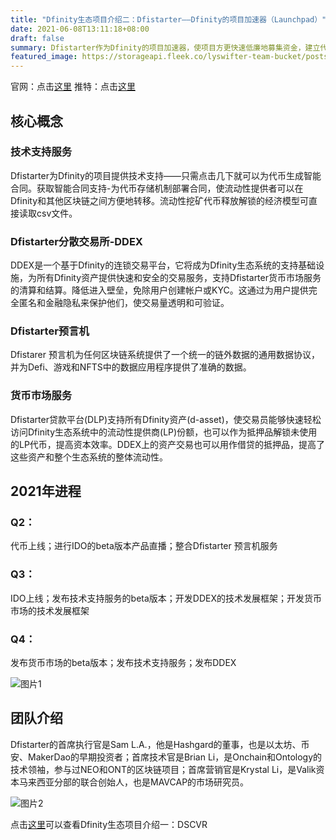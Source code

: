 ```yaml
---
title: "Dfinity生态项目介绍二：Dfistarter——Dfinity的项目加速器（Launchpad）"
date: 2021-06-08T13:11:18+08:00
draft: false
summary: Dfistarter作为Dfinity的项目加速器，使项目方更快速低廉地募集资金，建立代币池和提供拍卖支持。
featured_image: https://storageapi.fleek.co/lyswifter-team-bucket/posts/dfistarter/Dfistarter.png
---
```



官网：点击[这里](https://dfistarter.io)
推特：点击[这里](https://twitter.com/DfiStarterPad)


## 核心概念

### 技术支持服务
Dfistarter为Dfinity的项目提供技术支持——只需点击几下就可以为代币生成智能合同。获取智能合同支持-为代币存储机制部署合同，使流动性提供者可以在Dfinity和其他区块链之间方便地转移。流动性挖矿代币释放解锁的经济模型可直接读取csv文件。

### Dfistarter分散交易所-DDEX
DDEX是一个基于Dfinity的连锁交易平台，它将成为Dfinity生态系统的支持基础设施，为所有Dfinity资产提供快速和安全的交易服务，支持Dfistarter货币市场服务的清算和结算。降低进入壁垒，免除用户创建帐户或KYC。这通过为用户提供完全匿名和金融隐私来保护他们，使交易量透明和可验证。

### Dfistarter预言机
Dfistarer 预言机为任何区块链系统提供了一个统一的链外数据的通用数据协议，并为Defi、游戏和NFTS中的数据应用程序提供了准确的数据。

### 货币市场服务
Dfistarter贷款平台(DLP)支持所有Dfinity资产(d-asset)，使交易员能够快速轻松访问Dfinity生态系统中的流动性提供商(LP)份额，也可以作为抵押品解锁未使用的LP代币，提高资本效率。DDEX上的资产交易也可以用作借贷的抵押品，提高了这些资产和整个生态系统的整体流动性。


## 2021年进程

### Q2：
代币上线；进行IDO的beta版本产品直播；整合Dfistarter 预言机服务

### Q3：
IDO上线；发布技术支持服务的beta版本；开发DDEX的技术发展框架；开发货币市场的技术发展框架

### Q4：
发布货币市场的beta版本；发布技术支持服务；发布DDEX

![](https://storageapi.fleek.co/lyswifter-team-bucket/posts/dfistarter/图片1.png "图片1")


## 团队介绍

Dfistarter的首席执行官是Sam L.A.，他是Hashgard的董事，也是以太坊、币安、MakerDao的早期投资者；首席技术官是Brian Li，是Onchain和Ontology的技术领袖，参与过NEO和ONT的区块链项目；首席营销官是Krystal Li，是Valik资本马来西亚分部的联合创始人，也是MAVCAP的市场研究员。

![](https://storageapi.fleek.co/lyswifter-team-bucket/posts/dfistarter/图片2.png "图片2")



点击[这里](https://3duu6-syaaa-aaaad-qadtq-cai.ic.fleek.co/posts/dscvr/)可以查看Dfinity生态项目介绍一：DSCVR
